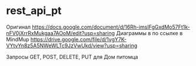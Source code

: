 # rest_api_pt
Оригинал https://docs.google.com/document/d/16Rh-imsIFgGxdMo57Ft1k-nFV0jXrrRxMukgaa7AOoM/edit?usp=sharing
Диаграммы в по ссылке в MindMup https://drive.google.com/file/d/1vgY7K-VYtvYn8z5A5NWeWLTc9JzVwUkd/view?usp=sharing

Запросы GET, POST, DELETE, PUT для Дом питомца
